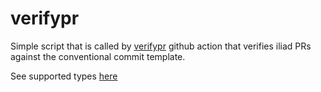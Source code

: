 # verifypr

Simple script that is called by [verifypr](../../.github/workflows/verifypr.yml) github action
that verifies iliad PRs against the conventional commit template.

See supported types [here](https://github.com/conventional-changelog/commitlint/tree/master/%40commitlint/config-conventional#type-enum)
